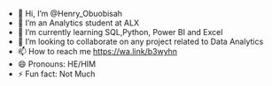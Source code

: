 - 👋 Hi, I’m @Henry_Obuobisah
- 👀 I’m an Analytics student at ALX
- 🌱 I’m currently learning SQL,Python, Power BI and Excel
- 💞️ I’m looking to collaborate on any project related to Data Analytics
- 📫 How to reach me https://wa.link/b3wyhn
- 😄 Pronouns: HE/HIM
- ⚡ Fun fact: Not Much

<!---
Myles-grey/Myles-grey is a ✨ special ✨ repository because its `README.md` (this file) appears on your GitHub profile.
You can click the Preview link to take a look at your changes.
--->
